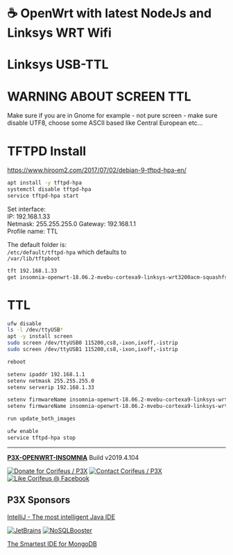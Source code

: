 [//]: #@corifeus-header

# ☕ OpenWrt with latest NodeJs and Linksys WRT Wifi

                        
[//]: #@corifeus-header:end
# Linksys USB-TTL

# WARNING ABOUT SCREEN TTL
Make sure if you are in Gnome for example - not pure screen - make sure disable UTF8, choose some ASCII based like Central European etc...

# TFTPD Install

https://www.hiroom2.com/2017/07/02/debian-9-tftpd-hpa-en/

```bash
apt install -y tftpd-hpa
systemctl disable tftpd-hpa
service tftpd-hpa start 
```

Set interface:   
IP: 192.168.1.33  
Netmask: 255.255.255.0
Gateway: 192.168.1.1   
Profile name: TTL 
    
The default folder is:  
`/etc/default/tftpd-hpa`
which defaults to  
`/var/lib/tftpboot`

```bash
tft 192.168.1.33
get insomnia-openwrt-18.06.2-mvebu-cortexa9-linksys-wrt3200acm-squashfs-factory.img
```

# TTL

```bash
ufw disable
ls -l /dev/ttyUSB*
apt -y install screen
sudo screen /dev/ttyUSB0 115200,cs8,-ixon,ixoff,-istrip
sudo screen /dev/ttyUSB1 115200,cs8,-ixon,ixoff,-istrip

reboot

setenv ipaddr 192.168.1.1
setenv netmask 255.255.255.0
setenv serverip 192.168.1.33

setenv firmwareName insomnia-openwrt-18.06.2-mvebu-cortexa9-linksys-wrt1900acs-squashfs-factory.img
setenv firmwareName insomnia-openwrt-18.06.2-mvebu-cortexa9-linksys-wrt3200acm-squashfs-factory.img

run update_both_images
```

```bash
ufw enable
service tftpd-hpa stop
```


[//]: #@corifeus-footer

---

[**P3X-OPENWRT-INSOMNIA**](https://pages.corifeus.com/openwrt-insomnia) Build v2019.4.104 

[![Donate for Corifeus / P3X](https://img.shields.io/badge/Donate-Corifeus-003087.svg)](https://www.paypal.com/cgi-bin/webscr?cmd=_s-xclick&hosted_button_id=QZVM4V6HVZJW6)  [![Contact Corifeus / P3X](https://img.shields.io/badge/Contact-P3X-ff9900.svg)](https://www.patrikx3.com/en/front/contact) [![Like Corifeus @ Facebook](https://img.shields.io/badge/LIKE-Corifeus-3b5998.svg)](https://www.facebook.com/corifeus.software) 


## P3X Sponsors

[IntelliJ - The most intelligent Java IDE](https://www.jetbrains.com/?from=patrikx3)
  
[![JetBrains](https://cdn.corifeus.com/assets/svg/jetbrains-logo.svg)](https://www.jetbrains.com/?from=patrikx3) [![NoSQLBooster](https://cdn.corifeus.com/assets/png/nosqlbooster-70x70.png)](https://www.nosqlbooster.com/)

[The Smartest IDE for MongoDB](https://www.nosqlbooster.com)
  
  
 

[//]: #@corifeus-footer:end